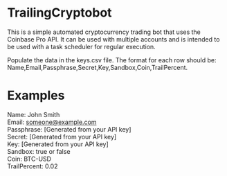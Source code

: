 # TrailingCryptobot
This is a simple automated cryptocurrency trading bot that uses the Coinbase Pro API. It can be used with multiple accounts and is intended to be used with a task scheduler for regular execution.

Populate the data in the keys.csv file. The format for each row should be: Name,Email,Passphrase,Secret,Key,Sandbox,Coin,TrailPercent.

# Examples
Name: John Smith<br />
Email: someone@example.com<br />
Passphrase: [Generated from your API key]<br />
Secret: [Generated from your API key]<br />
Key: [Generated from your API key]<br />
Sandbox: true or false<br />
Coin: BTC-USD<br />
TrailPercent: 0.02
